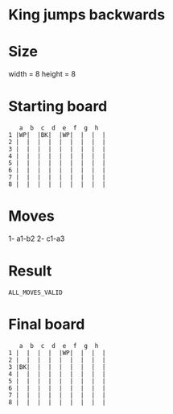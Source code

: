 # King jumps backwards

# Size
width = 8
height = 8

# Starting board
```
   a  b  c  d  e  f  g  h
1 |WP|  |BK|  |WP|  |  |  |
2 |  |  |  |  |  |  |  |  |
3 |  |  |  |  |  |  |  |  |
4 |  |  |  |  |  |  |  |  |
5 |  |  |  |  |  |  |  |  |
6 |  |  |  |  |  |  |  |  |
7 |  |  |  |  |  |  |  |  |
8 |  |  |  |  |  |  |  |  |
```
# Moves
1- a1-b2
2- c1-a3



# Result
`ALL_MOVES_VALID`

# Final board
```
   a  b  c  d  e  f  g  h
1 |  |  |  |  |WP|  |  |  |
2 |  |  |  |  |  |  |  |  |
3 |BK|  |  |  |  |  |  |  |
4 |  |  |  |  |  |  |  |  |
5 |  |  |  |  |  |  |  |  |
6 |  |  |  |  |  |  |  |  |
7 |  |  |  |  |  |  |  |  |
8 |  |  |  |  |  |  |  |  |
```
